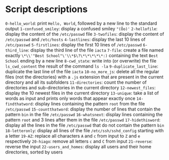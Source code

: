 # Script descriptions

`0-hello_world`: print `Hello, World`, followed by a new line to the standard output
`1-confused_smiley`: display a confused smiley `"(Ôo)'`
`2-hellofile`: display the content of the `/etc/passwd` file
`3-twofiles`: display the content of `/etc/passwd` and `/etc/hosts`
`4-lastlines`: display the last 10 lines of `/etc/passwd`
`5-firstlines`: display the first 10 lines of `/etc/passwd`
`6-third_line`: display the third line of the file `iacta`
`7-file`: create a file named exactly `\*\\'"Best School"\'\\*$\?\*\*\*\*\*:)` containing the text `Best School` ending by a new line
`8-cwd_state`: write into (or overwrite) the file `ls_cwd_content` the result of the command `ls -la`
`9-duplicate_last_line`: duplicate the last line of the file `iacta`
`10-no_more_js`: delete all the regular files (not the directories) with a `.js` extension that are present in the current directory and all its subfolders
`11-directories`: count the number of directories and sub-directories in the current directory
`12-newest_files`: display the 10 newest files in the current directory
`13-unique`: take a list of words as input and prints only words that appear exactly once
`14-findthatword`: display lines containing the pattern `root` from the file `/etc/passwd`
`15-countthatword`: display the number of lines that contain the pattern `bin` in the file `/etc/passwd`
`16-whatsnext`: display lines containing the pattern `root` and 3 lines after them in the file `/etc/passwd`
`17-hidethisword`: display all the lines in the file `/etc/passwd` that do not contain the pattern `bin`
`18-letteronly`: display all lines of the file `/etc/ssh/sshd_config` starting with a letter
`19-AZ`: replace all characters `A` and `c` from input to `Z` and `e` respectively
`20-hiago`: remove all letters `c` and `C` from input
`21-reverse`: reverse the input
`22-users_and_homes`: display all users and their home directories, sorted by users
